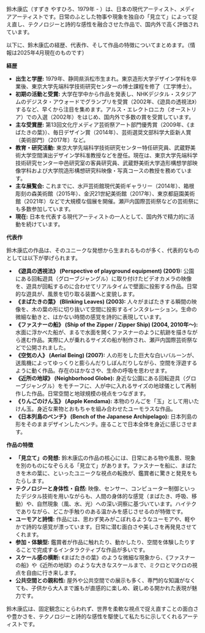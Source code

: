 鈴木康広（すずき やすひろ、1979年 - ）は、日本の現代アーティスト、メディアアーティストです。日常のふとした物事や現象を独自の「見立て」によって捉え直し、テクノロジーと詩的な感性を融合させた作品で、国内外で高く評価されています。

以下に、鈴木康広の経歴、代表作、そして作品の特徴についてまとめます。（情報は2025年4月現在のものです）

**経歴**

* **出生と学歴:** 1979年、静岡県浜松市生まれ。東京造形大学デザイン学科を卒業後、東京大学先端科学技術研究センターの博士課程を修了（工学博士）。
* **初期の活動と受賞:** 大学在学中から作品を発表し、NHKデジタル・スタジアムのデジスタ・アウォードでグランプリを受賞（2002年、《遊具の透視法》）するなど、早くから注目を集めます。アルス・エレクトロニカ（オーストリア）での入選（2002年）をはじめ、国内外で多数の賞を受賞しています。
* **主な受賞歴:** 第13回文化庁メディア芸術祭アート部門優秀賞（2009年、《まばたきの葉》）、毎日デザイン賞（2014年）、芸術選奨文部科学大臣新人賞（美術部門）（2017年）など。
* **教育・研究活動:** 東京大学先端科学技術研究センター特任研究員、武蔵野美術大学空間演出デザイン学科准教授などを歴任。現在は、東京大学先端科学技術研究センター中邑研究室の客員研究員、武蔵野美術大学造形構想学部映像学科および大学院造形構想研究科映像・写真コースの教授を務めています。
* **主な展覧会:** これまでに、水戸芸術館現代美術ギャラリー（2014年）、箱根 彫刻の森美術館（2015年）、金沢21世紀美術館（2017年）、東京都庭園美術館（2021年）などで大規模な個展を開催。瀬戸内国際芸術祭などの芸術祭にも多数参加しています。
* **現在:** 日本を代表する現代アーティストの一人として、国内外で精力的に活動を続けています。

**代表作**

鈴木康広の作品は、そのユニークな発想から生まれるものが多く、代表的なものとしては以下が挙げられます。

* **《遊具の透視法》 (Perspective of playground equipment) (2001):** 公園にある回転遊具（グローブジャングル）に取り付けたビデオカメラの映像を、遊具が回転するのに合わせてリアルタイムで壁面に投影する作品。日常的な遊具が、風景を切り取る装置へと変貌します。
* **《まばたきの葉》 (Blinking Leaves) (2003):** 人々がまばたきする瞬間の映像を、木の葉の形に切り抜いて空間に投影するインスタレーション。生命の微細な動きと、はかない時間の感覚を詩的に表現しています。
* **《ファスナーの船》 (Ship of the Zipper / Zipper Ship) (2004, 2010年〜):** 水面に浮かべた船が、まるで水面を開くファスナーのように航跡を描きながら進む作品。実際に人が乗れるサイズの船が制作され、瀬戸内国際芸術祭などで公開されました。
* **《空気の人》 (Aerial Being) (2007):** 人の形をした巨大な白いバルーンが、送風機によってゆっくりと膨らんだりしぼんだりしながら、空間を浮遊するように動く作品。存在のはかなさや、生命の呼吸を思わせます。
* **《近所の地球》 (Neighborhood Globe):** 身近な公園にある回転遊具（グローブジャングル）をモチーフに、人が中に入れるサイズの地球儀として再制作した作品。日常空間と地球規模の視点をつなぎます。
* **《りんごのけん玉》 (Apple Kendama):** 本物のりんごを「玉」として用いたけん玉。身近な果物とおもちゃを組み合わせたユーモラスな作品。
* **《日本列島のベンチ》 (Bench of the Japanese Archipelago):** 日本列島の形をそのままデザインしたベンチ。座ることで日本全体を身近に感じさせます。

**作品の特徴**

* **「見立て」の発想:** 鈴木康広の作品の核心には、日常にある物や風景、現象を別のものになぞらえる「見立て」があります。ファスナーを船に、まばたきを木の葉に、といったユニークな視点の転換が、鑑賞者に驚きと発見をもたらします。
* **テクノロジーと身体性・自然:** 映像、センサー、コンピューター制御といったデジタル技術を用いながらも、人間の身体的な感覚（まばたき、呼吸、移動）や、自然現象（風、水、光）への深い洞察に基づいています。ハイテクでありながら、どこか手触りのある温かみを感じさせるのが特徴です。
* **ユーモアと詩情:** 作品には、思わず笑みがこぼれるようなユーモアや、軽やかで詩的な感覚が漂っています。日常に潜む面白さや美しさを再発見させてくれます。
* **参加・体験型:** 鑑賞者が作品に触れたり、動かしたり、空間を体験したりすることで完成するインタラクティブな作品が多いです。
* **スケール感の横断:** 《まばたきの葉》のような微細な現象から、《ファスナーの船》や《近所の地球》のような大きなスケールまで、ミクロとマクロの視点を自由に行き来します。
* **公共空間との親和性:** 屋外や公共空間での展示も多く、専門的な知識がなくても、子供から大人まで誰もが直感的に楽しめ、親しめる開かれた表現が魅力です。

鈴木康広は、固定観念にとらわれず、世界を柔軟な視点で捉え直すことの面白さや豊かさを、テクノロジーと詩的な感性を駆使して私たちに示してくれるアーティストです。